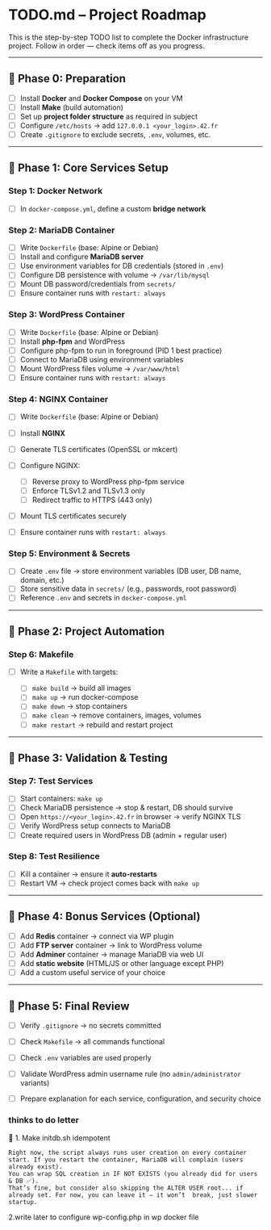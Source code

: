 # TODO.md – Project Roadmap

This is the step-by-step TODO list to complete the Docker infrastructure project.
Follow in order — check items off as you progress.

---

## 📍 Phase 0: Preparation

* [ ] Install **Docker** and **Docker Compose** on your VM
* [ ] Install **Make** (build automation)
* [ ] Set up **project folder structure** as required in subject
* [ ] Configure `/etc/hosts` → add `127.0.0.1 <your_login>.42.fr`
* [ ] Create `.gitignore` to exclude secrets, `.env`, volumes, etc.

---

## 📍 Phase 1: Core Services Setup

### Step 1: Docker Network

* [ ] In `docker-compose.yml`, define a custom **bridge network**

### Step 2: MariaDB Container

* [ ] Write `Dockerfile` (base: Alpine or Debian)
* [ ] Install and configure **MariaDB server**
* [ ] Use environment variables for DB credentials (stored in `.env`)
* [ ] Configure DB persistence with volume → `/var/lib/mysql`
* [ ] Mount DB password/credentials from `secrets/`
* [ ] Ensure container runs with `restart: always`

### Step 3: WordPress Container

* [ ] Write `Dockerfile` (base: Alpine or Debian)
* [ ] Install **php-fpm** and WordPress
* [ ] Configure php-fpm to run in foreground (PID 1 best practice)
* [ ] Connect to MariaDB using environment variables
* [ ] Mount WordPress files volume → `/var/www/html`
* [ ] Ensure container runs with `restart: always`

### Step 4: NGINX Container

* [ ] Write `Dockerfile` (base: Alpine or Debian)
* [ ] Install **NGINX**
* [ ] Generate TLS certificates (OpenSSL or mkcert)
* [ ] Configure NGINX:

  * [ ] Reverse proxy to WordPress php-fpm service
  * [ ] Enforce TLSv1.2 and TLSv1.3 only
  * [ ] Redirect traffic to HTTPS (443 only)
* [ ] Mount TLS certificates securely
* [ ] Ensure container runs with `restart: always`

### Step 5: Environment & Secrets

* [ ] Create `.env` file → store environment variables (DB user, DB name, domain, etc.)
* [ ] Store sensitive data in `secrets/` (e.g., passwords, root password)
* [ ] Reference `.env` and secrets in `docker-compose.yml`

---

## 📍 Phase 2: Project Automation

### Step 6: Makefile

* [ ] Write a `Makefile` with targets:

  * [ ] `make build` → build all images
  * [ ] `make up` → run docker-compose
  * [ ] `make down` → stop containers
  * [ ] `make clean` → remove containers, images, volumes
  * [ ] `make restart` → rebuild and restart project

---

## 📍 Phase 3: Validation & Testing

### Step 7: Test Services

* [ ] Start containers: `make up`
* [ ] Check MariaDB persistence → stop & restart, DB should survive
* [ ] Open `https://<your_login>.42.fr` in browser → verify NGINX TLS
* [ ] Verify WordPress setup connects to MariaDB
* [ ] Create required users in WordPress DB (admin + regular user)

### Step 8: Test Resilience

* [ ] Kill a container → ensure it **auto-restarts**
* [ ] Restart VM → check project comes back with `make up`

---

## 📍 Phase 4: Bonus Services (Optional)

* [ ] Add **Redis** container → connect via WP plugin
* [ ] Add **FTP server** container → link to WordPress volume
* [ ] Add **Adminer** container → manage MariaDB via web UI
* [ ] Add **static website** (HTML/JS or other language except PHP)
* [ ] Add a custom useful service of your choice

---

## 📍 Phase 5: Final Review

* [ ] Verify `.gitignore` → no secrets committed
* [ ] Check `Makefile` → all commands functional
* [ ] Check `.env` variables are used properly
* [ ] Validate WordPress admin username rule (no `admin/administrator` variants)
* [ ] Prepare explanation for each service, configuration, and security choice



### thinks to do letter
🔹 1. Make initdb.sh idempotent

    Right now, the script always runs user creation on every container start. If you restart the container, MariaDB will complain (users already exist).
    You can wrap SQL creation in IF NOT EXISTS (you already did for users & DB ✅).
    That’s fine, but consider also skipping the ALTER USER root... if already set. For now, you can leave it — it won’t  break, just slower startup.

  2.write later to configure wp-config.php in wp docker file



<!-- DB_ROOT_PASSWORD=Gahmed1234
DB_NAME=wordpress
DB_ADMIN_USER=wpadmin
DB_ADMIN_PASSWORD=gahmed1234
DB_USER=wpuser
DB_USER_PASSWORD=user1234
DB_HOST=mariadb
WP_URL=https://gahmed.42.fr
WP_TITLE=MyWordPress
WP_ADMIN_USER=admin
WP_ADMIN_PASSWORD=ahmed1234
WP_ADMIN_EMAIL=admin@example.com
WP_USER=user
WP_PASSWORD=ahmed123
WP_EMAIL=user@example.com -->